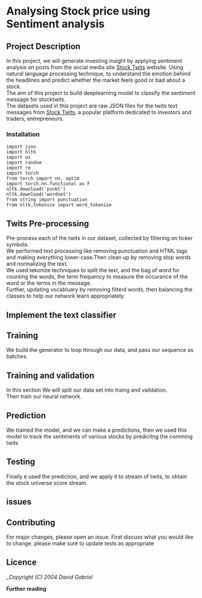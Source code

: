 # **Analysing Stock price using Sentiment analysis**

## **Project Description**
In this project, we will generate investing insight by applying sentiment analysis on posts from the social media site [Stock Twits](https://en.wikipedia.org/wiki/StockTwits) website. Using  natural language processing technique, to understand the emotion behind the headlines and predict whether the market feels good or bad about a stock.\
The aim of this project to build deeplearning model to classify the sentiment message for stocktwits.\
The datasets used in this project are raw JSON files for the twits text messages  from [Stock Twits](stocktwits.com), a popular platform dedicated to investors and traders, entrepreneurs.



### **Installation**
```
import json
import nltk
import os
import random
import re
import torch
from torch import nn, optim
import torch.nn.functional as F
nltk.download('punkt')
nltk.download('wordnet')
from string import punctuation
from nltk.tokenize import word_tokenize
```

## **Twits Pre-processing**

Pre-process each of the twits in our dataset, collected by filtering on ticker symbols.\
We performed text processing like removing punctuation and HTML tags and making everything lower-case.Then clean up by removing stop words and normalizing the text.\
We used tekonize techniques to split the text, and the bag of word for counting the words, the term frequency to measure the occurance of the word or the terms in the message.\
Further, updating vocabluary by removing filterd words, then balancing the classes to help our network learn appropriately.


## **Implement the text classifier**


## **Training**

We build the generator to loop through our data, and pass our sequence as batches.

## **Training and validation**

In this section We will split our data set into traing and vaildation.\
Then train our neural network.

## **Prediction**

We trained the model, and we can make a predictions, then we used this model to track the sentiments of various stocks by predicitng the comming twits

## **Testing**

Finally e used the prediction, and we apply it to stream of twits, to obtain the stock universe score stream.


## **issues**


## **Contributing**

For major changes, please open an issue. First discuss what you would like to change.
please make sure to update tests as appropriate

## **Licence**
__Copyright (C) 2004 David Gabriel_



**Further reading**
